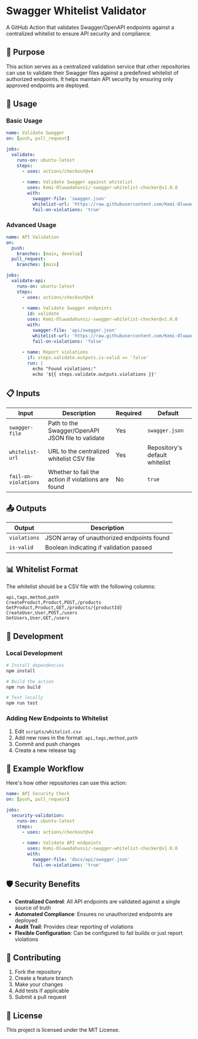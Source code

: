# Swagger Whitelist Validator

A GitHub Action that validates Swagger/OpenAPI endpoints against a centralized whitelist to ensure API security and compliance.

## 🎯 Purpose

This action serves as a centralized validation service that other repositories can use to validate their Swagger files against a predefined whitelist of authorized endpoints. It helps maintain API security by ensuring only approved endpoints are deployed.

## 🚀 Usage

### Basic Usage

```yaml
name: Validate Swagger
on: [push, pull_request]

jobs:
  validate:
    runs-on: ubuntu-latest
    steps:
      - uses: actions/checkout@v4
      
      - name: Validate Swagger against whitelist
        uses: Kemi-Oluwadahunsi/-swagger-whitelist-checker@v1.0.0
        with:
          swagger-file: 'swagger.json'
          whitelist-url: 'https://raw.githubusercontent.com/Kemi-Oluwadahunsi/-swagger-whitelist-checker/main/scripts/whitelist.csv'
          fail-on-violations: 'true'
```

### Advanced Usage

```yaml
name: API Validation
on: 
  push:
    branches: [main, develop]
  pull_request:
    branches: [main]

jobs:
  validate-api:
    runs-on: ubuntu-latest
    steps:
      - uses: actions/checkout@v4
      
      - name: Validate Swagger endpoints
        id: validate
        uses: Kemi-Oluwadahunsi/-swagger-whitelist-checker@v1.0.0
        with:
          swagger-file: 'api/swagger.json'
          whitelist-url: 'https://raw.githubusercontent.com/Kemi-Oluwadahunsi/-swagger-whitelist-checker/main/scripts/whitelist.csv'
          fail-on-violations: 'false'
      
      - name: Report violations
        if: steps.validate.outputs.is-valid == 'false'
        run: |
          echo "Found violations:"
          echo '${{ steps.validate.outputs.violations }}'
```

## 📋 Inputs

| Input | Description | Required | Default |
|-------|-------------|----------|---------|
| `swagger-file` | Path to the Swagger/OpenAPI JSON file to validate | Yes | `swagger.json` |
| `whitelist-url` | URL to the centralized whitelist CSV file | Yes | Repository's default whitelist |
| `fail-on-violations` | Whether to fail the action if violations are found | No | `true` |

## 📤 Outputs

| Output | Description |
|--------|-------------|
| `violations` | JSON array of unauthorized endpoints found |
| `is-valid` | Boolean indicating if validation passed |

## 📊 Whitelist Format

The whitelist should be a CSV file with the following columns:

```csv
api,tags,method,path
CreateProduct,Product,POST,/products
GetProduct,Product,GET,/products/{productId}
CreateUser,User,POST,/users
GetUsers,User,GET,/users
```

## 🔧 Development

### Local Development

```bash
# Install dependencies
npm install

# Build the action
npm run build

# Test locally
npm run test
```

### Adding New Endpoints to Whitelist

1. Edit `scripts/whitelist.csv`
2. Add new rows in the format: `api,tags,method,path`
3. Commit and push changes
4. Create a new release tag

## 📝 Example Workflow

Here's how other repositories can use this action:

```yaml
name: API Security Check
on: [push, pull_request]

jobs:
  security-validation:
    runs-on: ubuntu-latest
    steps:
      - uses: actions/checkout@v4
      
      - name: Validate API endpoints
        uses: Kemi-Oluwadahunsi/-swagger-whitelist-checker@v1.0.0
        with:
          swagger-file: 'docs/api/swagger.json'
          fail-on-violations: 'true'
```

## 🛡️ Security Benefits

- **Centralized Control**: All API endpoints are validated against a single source of truth
- **Automated Compliance**: Ensures no unauthorized endpoints are deployed
- **Audit Trail**: Provides clear reporting of violations
- **Flexible Configuration**: Can be configured to fail builds or just report violations

## 🤝 Contributing

1. Fork the repository
2. Create a feature branch
3. Make your changes
4. Add tests if applicable
5. Submit a pull request

## 📄 License

This project is licensed under the MIT License. 